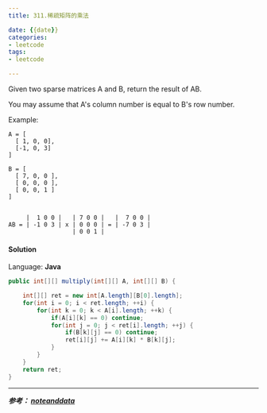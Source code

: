 ```yaml
---
title: 311.稀疏矩阵的乘法

date: {{date}}
categories:
- leetcode
tags:
- leetcode

---
```

Given two sparse matrices A and B, return the result of AB.

You may assume that A's column number is equal to B's row number.

Example:
```
A = [
  [ 1, 0, 0],
  [-1, 0, 3]
]

B = [
  [ 7, 0, 0 ],
  [ 0, 0, 0 ],
  [ 0, 0, 1 ]
]


     |  1 0 0 |   | 7 0 0 |   |  7 0 0 |
AB = | -1 0 3 | x | 0 0 0 | = | -7 0 3 |
                  | 0 0 1 |
```

#### Solution

Language: **Java**

```java
public int[][] multiply(int[][] A, int[][] B) {

    int[][] ret = new int[A.length][B[0].length];
    for(int i = 0; i < ret.length; ++i) {
        for(int k = 0; k < A[i].length; ++k) {
            if(A[i][k] == 0) continue;
            for(int j = 0; j < ret[i].length; ++j) {
                if(B[k][j] == 0) continue;
                ret[i][j] += A[i][k] * B[k][j];
            }
        }
    }
    return ret;
}

```

---
***参考：
[noteanddata](http://www.noteanddata.com/leetcode-311-Sparse-Matrix-Multiplication-java-solution-note.html)***
